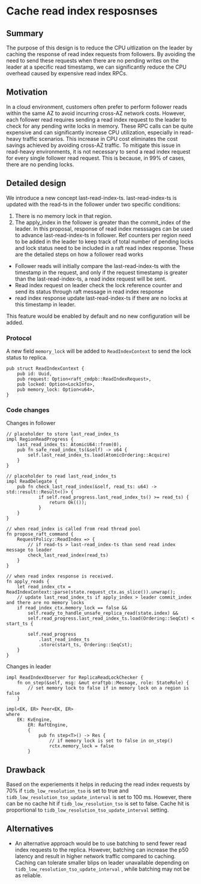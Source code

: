 # Cache read index resposnses

## Summary
The purpose of this design is to reduce the CPU uitlization on the leader by caching the response of read index requests from followers. By avoiding the need to send these requests when there are no pending writes on the leader at a specific read timestamp, we can significantly reduce the CPU overhead caused by expensive read index RPCs.

## Motivation

In a cloud environment, customers often prefer to perform follower reads within the same AZ to avoid incurring cross-AZ network costs. However, each follower read requires sending a read index request to the leader to check for any pending write locks in memory. These RPC calls can be quite expensive and can significantly increase CPU utilization, especially in read-heavy traffic scenarios. This increase in CPU cost eliminates the cost savings achieved by avoiding cross-AZ traffic.
To mitigate this issue in read-heavy environments, it is not necessary to send a read index request for every single follower read request. This is because, in 99% of cases, there are no pending locks. 

## Detailed design

We introduce a new concept last-read-index-ts. last-read-index-ts is updated with the read-ts in the follower under two specific conditions:
1. There is no memory lock in that region.
2. The apply_index in the follower is greater than the commit_index of the leader.
In this proposal, response of read index messsages can be used to advance last-read-index-ts in follower. Ref counters per region need to be added in the leader to keep track of total number of pending locks and lock status need to be included in a raft read index response. These are the detailed steps on how a follower read works
- Follower reads will initially compare the last-read-index-ts with the timestamp in the request, and only if the request timestamp is greater than the last-read-index-ts, a read index request will be sent.
- Read index request on leader check the lock reference counter and send its status through raft message in read index response
- read index response update last-read-index-ts if there are no locks at this timestamp in leader.

This feature would be enabled by default and no new configuration will be added. 

### Protocol

A new field `memory_lock` will be added to `ReadIndexContext` to send the lock status to replica.

```
pub struct ReadIndexContext {
    pub id: Uuid,
    pub request: Option<raft_cmdpb::ReadIndexRequest>,
    pub locked: Option<LockInfo>,
    pub memory_lock: Option<u64>,
}
```
### Code changes

Changes in follower
```
// placeholder to store last_read_index_ts
impl RegionReadProgress {
    last_read_index_ts: AtomicU64::from(0),
    pub fn safe_read_index_ts(&self) -> u64 {
        self.last_read_index_ts.load(AtomicOrdering::Acquire)
    }
}

// placeholder to read last_read_index_ts
impl ReadDelegate {
    pub fn check_last_read_index(&self, read_ts: u64) -> std::result::Result<()> {
            if self.read_progress.last_read_index_ts() >= read_ts) {
                return Ok(());
            }
    }
}

// when read_index is called from read thread pool
fn propose_raft_command {
    RequestPolicy::ReadIndex => {
        // if read-ts > last-read_index-ts than send read index message to leader
        check_last_read_index(read_ts)
    }
}

// when read index response is received. 
fn apply_reads {
    let read_index_ctx = ReadIndexContext::parse(state.request_ctx.as_slice()).unwrap();
    // update last_read_index_ts if apply_index > leader commit_index and there are no memory locks
    if read_index_ctx.memory_lock == false && 
        self.ready_to_handle_unsafe_replica_read(state.index) && 
        self.read_progress.last_read_index_ts.load(Ordering::SeqCst) < start_ts {
        
        self.read_progress
            .last_read_index_ts
            .store(start_ts, Ordering::SeqCst);
    }
}

```

Changes in leader
```
impl ReadIndexObserver for ReplicaReadLockChecker {
    fn on_step(&self, msg: &mut eraftpb::Message, role: StateRole) {
        // set memory lock to false if in memory lock on a region is false
    }

impl<EK, ER> Peer<EK, ER>
where
    EK: KvEngine,
        ER: RaftEngine,
        {
            pub fn step<T>() -> Res {
                // if memory lock is set to false in on_step()
                rctx.memory_lock = false
        }
```

## Drawback
Based on the experiements it helps in reducing the read index requests by 70% if ```tidb_low_resolution_tso``` is set to true and ```tidb_low_resolution_tso_update_interval``` is set to 100 ms. However, there can be no cache hit if ```tidb_low_resolution_tso``` is set to false. Cache hit is proportional to ```tidb_low_resolution_tso_update_interval``` setting. 

## Alternatives

- An alternative approach would be to use batching to send fewer read index requests to the replica. However, batching can increase the p50 latency and result in higher network traffic compared to caching. Caching can tolerate smaller blips on leader unavailable depending on ```tidb_low_resolution_tso_update_interval``` , while batching may not be as reliable.
